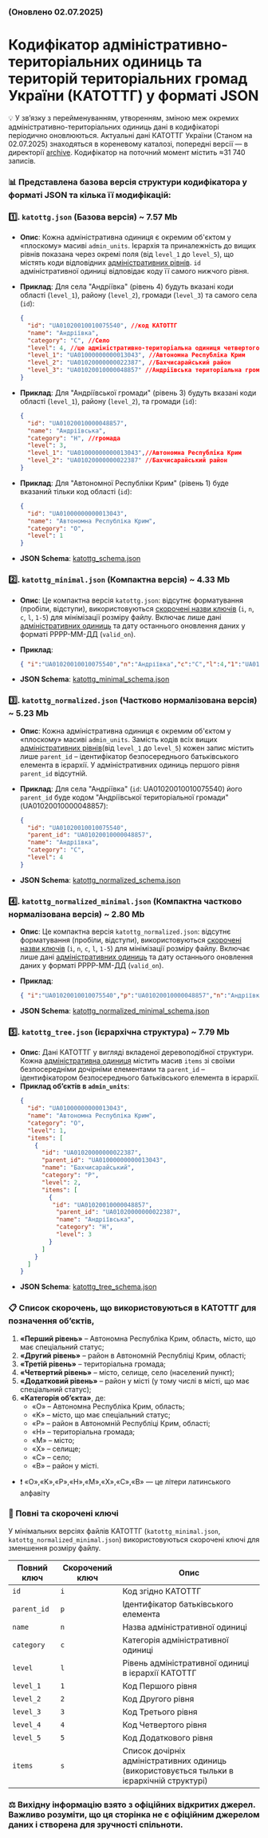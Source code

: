 ### (Оновлено 02.07.2025) 
# Кодифікатор адміністративно-територіальних одиниць та територій територіальних громад України (КАТОТТГ) у форматі JSON

💡 У зв’язку з перейменуванням, утворенням, зміною меж окремих адміністративно-територіальних одиниць дані в кодифікаторі періодично оновлюються. Актуальні дані КАТОТТГ України (Станом на 02.07.2025) знаходяться в кореневому каталозі, попередні версії — в директорії [archive](archive). Кодифікатор на поточний момент містить ≈31 740 записів. 

### 📊 Представлена базова версія структури кодифікатора у форматі JSON та кілька її модифікацій:

### 1️⃣. `katottg.json` (Базова версія) ~ 7.57 Mb
* **Опис**: Кожна адміністративна одиниця є окремим об'єктом у «плоскому» масиві `admin_units`. Ієрархія та приналежність до вищих рівнів показана через окремі поля (від `level_1` до `level_5`), що містять коди відповідних [адміністративних рівнів](https://github.com/suprun/katottg.json/blob/main/README.md#-%D1%81%D0%BF%D0%B8%D1%81%D0%BE%D0%BA-%D1%81%D0%BA%D0%BE%D1%80%D0%BE%D1%87%D0%B5%D0%BD%D1%8C-%D1%89%D0%BE-%D0%B2%D0%B8%D0%BA%D0%BE%D1%80%D0%B8%D1%81%D1%82%D0%BE%D0%B2%D1%83%D1%8E%D1%82%D1%8C%D1%81%D1%8F-%D0%B2-%D0%BA%D0%B0%D1%82%D0%BE%D1%82%D1%82%D0%B3-%D0%B4%D0%BB%D1%8F-%D0%BF%D0%BE%D0%B7%D0%BD%D0%B0%D1%87%D0%B5%D0%BD%D0%BD%D1%8F-%D0%BE%D0%B1%D1%94%D0%BA%D1%82%D1%96%D0%B2). `id` адміністративної одиниці відповідає коду її самого нижчого рівня.
* **Приклад**: Для села "Андріївка" (рівень 4) будуть вказані коди області (`level_1`), району (`level_2`), громади (`level_3`) та самого села (`id`):
  
    ```json
    {
      "id": "UA01020010010075540", //код КАТОТТГ
      "name": "Андріївка",
      "category": "C", //Село
      "level": 4, //це адміністративно-територіальна одиниця четвертого рівня
      "level_1": "UA01000000000013043", //Автономна Республіка Крим
      "level_2": "UA01020000000022387", //Бахчисарайський район
      "level_3": "UA01020010000048857" //Андріївська територіальна громада
    }
    ```
* **Приклад**: Для "Андріївської громади" (рівень 3) будуть вказані коди області (`level_1`), району (`level_2`), та громади (`id`):
  
    ```json
    {
      "id": "UA01020010000048857",
      "name": "Андріївська",
      "category": "H", //громада
      "level": 3,
      "level_1": "UA01000000000013043",//Автономна Республіка Крим
      "level_2": "UA01020000000022387" //Бахчисарайський район
    }
    ```
* **Приклад**: Для "Автономної Республіки Крим" (рівень 1) буде вказаний тільки код області (`id`):
  
    ```json
    {
      "id": "UA01000000000013043",
      "name": "Автономна Республіка Крим",
      "category": "O",
      "level": 1
    }
    ```
* **JSON Schema**: [katottg_schema.json](katottg_schema/katottg_schema.json)


### 2️⃣. `katottg_minimal.json` (Компактна версія) ~ 4.33 Mb
* **Опис**: Це компактна версія `katottg.json`: відсутнє форматування (пробіли, відступи), використовуються [скорочені назви ключів](https://github.com/suprun/katottg.json/blob/main/README.md#-%D0%BF%D0%BE%D0%B2%D0%BD%D1%96-%D1%82%D0%B0-%D1%81%D0%BA%D0%BE%D1%80%D0%BE%D1%87%D0%B5%D0%BD%D1%96-%D0%BA%D0%BB%D1%8E%D1%87%D1%96) (`i`, `n`, `c`, `l`, `1-5`) для мінімізації розміру файлу. Включає лише дані [адміністративних одиниць](https://github.com/suprun/katottg.json/blob/main/README.md#-%D1%81%D0%BF%D0%B8%D1%81%D0%BE%D0%BA-%D1%81%D0%BA%D0%BE%D1%80%D0%BE%D1%87%D0%B5%D0%BD%D1%8C-%D1%89%D0%BE-%D0%B2%D0%B8%D0%BA%D0%BE%D1%80%D0%B8%D1%81%D1%82%D0%BE%D0%B2%D1%83%D1%8E%D1%82%D1%8C%D1%81%D1%8F-%D0%B2-%D0%BA%D0%B0%D1%82%D0%BE%D1%82%D1%82%D0%B3-%D0%B4%D0%BB%D1%8F-%D0%BF%D0%BE%D0%B7%D0%BD%D0%B0%D1%87%D0%B5%D0%BD%D0%BD%D1%8F-%D0%BE%D0%B1%D1%94%D0%BA%D1%82%D1%96%D0%B2) та дату останнього оновлення даних у форматі РРРР-ММ-ДД (`valid_on`).
* **Приклад**:
 
    ```json
    { "i":"UA01020010010075540","n":"Андріївка","c":"C","l":4,"1":"UA01000000000013043","2":"UA01020000000022387","3":"UA01020010000048857" }
    ```
* **JSON Schema**: [katottg_minimal_schema.json](katottg_schema/katottg_minimal_schema.json)


### 3️⃣. `katottg_normalized.json` (Частково нормалізована версія) ~ 5.23 Mb
* **Опис**: Кожна адміністративна одиниця є окремим об'єктом у «плоскому» масиві `admin_units`. Замість кодів всіх вищих [адміністративних рівнів](https://github.com/suprun/katottg.json/blob/main/README.md#-%D1%81%D0%BF%D0%B8%D1%81%D0%BE%D0%BA-%D1%81%D0%BA%D0%BE%D1%80%D0%BE%D1%87%D0%B5%D0%BD%D1%8C-%D1%89%D0%BE-%D0%B2%D0%B8%D0%BA%D0%BE%D1%80%D0%B8%D1%81%D1%82%D0%BE%D0%B2%D1%83%D1%8E%D1%82%D1%8C%D1%81%D1%8F-%D0%B2-%D0%BA%D0%B0%D1%82%D0%BE%D1%82%D1%82%D0%B3-%D0%B4%D0%BB%D1%8F-%D0%BF%D0%BE%D0%B7%D0%BD%D0%B0%D1%87%D0%B5%D0%BD%D0%BD%D1%8F-%D0%BE%D0%B1%D1%94%D0%BA%D1%82%D1%96%D0%B2)(від `level_1` до `level_5`) кожен запис містить лише `parent_id` – ідентифікатор безпосереднього батьківського елемента в ієрархії. У адміністративних одиниць першого рівня `parent_id` відсутній.
* **Приклад**: Для села "Андріївка" (`id`: UA01020010010075540) його `parent_id` буде кодом "Андріївської територіальної громади" (UA01020010000048857):
  
    ```json
    {
      "id": "UA01020010010075540",
      "parent_id": "UA01020010000048857",
      "name": "Андріївка",
      "category": "C",
      "level": 4
    }
    ```
* **JSON Schema**: [katottg_normalized_schema.json](katottg_schema/katottg_normalized_schema.json)


### 4️⃣. `katottg_normalized_minimal.json` (Компактна частково нормалізована версія) ~ 2.80 Mb
* **Опис**: Це компактна версія `katottg_normalized.json`: відсутнє форматування (пробіли, відступи), використовуються [скорочені назви ключів](https://github.com/suprun/katottg.json/blob/main/README.md#-%D0%BF%D0%BE%D0%B2%D0%BD%D1%96-%D1%82%D0%B0-%D1%81%D0%BA%D0%BE%D1%80%D0%BE%D1%87%D0%B5%D0%BD%D1%96-%D0%BA%D0%BB%D1%8E%D1%87%D1%96) (`i`, `n`, `c`, `l`, `1-5`) для мінімізації розміру файлу. Включає лише дані [адміністративних одиниць](https://github.com/suprun/katottg.json/blob/main/README.md#-%D1%81%D0%BF%D0%B8%D1%81%D0%BE%D0%BA-%D1%81%D0%BA%D0%BE%D1%80%D0%BE%D1%87%D0%B5%D0%BD%D1%8C-%D1%89%D0%BE-%D0%B2%D0%B8%D0%BA%D0%BE%D1%80%D0%B8%D1%81%D1%82%D0%BE%D0%B2%D1%83%D1%8E%D1%82%D1%8C%D1%81%D1%8F-%D0%B2-%D0%BA%D0%B0%D1%82%D0%BE%D1%82%D1%82%D0%B3-%D0%B4%D0%BB%D1%8F-%D0%BF%D0%BE%D0%B7%D0%BD%D0%B0%D1%87%D0%B5%D0%BD%D0%BD%D1%8F-%D0%BE%D0%B1%D1%94%D0%BA%D1%82%D1%96%D0%B2) та дату останнього оновлення даних у форматі РРРР-ММ-ДД (`valid_on`).
* **Приклад**:
  
    ```json
    { "i":"UA01020010010075540","p":"UA01020010000048857","n":"Андріївка","c":"C","l":4 }
    ```
* **JSON Schema**: [katottg_normalized_minimal_schema.json](katottg_schema/katottg_normalized_minimal_schema.json)


### 5️⃣. `katottg_tree.json` (ієрархічна структура) ~ 7.79 Mb
* **Опис**: Дані КАТОТТГ у вигляді вкладеної деревоподібної структури. Кожна [адміністративна одиниця](https://github.com/suprun/katottg.json/blob/main/README.md#-%D1%81%D0%BF%D0%B8%D1%81%D0%BE%D0%BA-%D1%81%D0%BA%D0%BE%D1%80%D0%BE%D1%87%D0%B5%D0%BD%D1%8C-%D1%89%D0%BE-%D0%B2%D0%B8%D0%BA%D0%BE%D1%80%D0%B8%D1%81%D1%82%D0%BE%D0%B2%D1%83%D1%8E%D1%82%D1%8C%D1%81%D1%8F-%D0%B2-%D0%BA%D0%B0%D1%82%D0%BE%D1%82%D1%82%D0%B3-%D0%B4%D0%BB%D1%8F-%D0%BF%D0%BE%D0%B7%D0%BD%D0%B0%D1%87%D0%B5%D0%BD%D0%BD%D1%8F-%D0%BE%D0%B1%D1%94%D0%BA%D1%82%D1%96%D0%B2) містить масив `items` зі своїми безпосередніми дочірніми елементами та `parent_id` – ідентифікатором безпосереднього батьківського елемента в ієрархії.
* **Приклад об’єктів в `admin_units`**:
    ```json
    {
      "id": "UA01000000000013043",
      "name": "Автономна Республіка Крим",
      "category": "O",
      "level": 1,
      "items": [
        {
          "id": "UA01020000000022387",
          "parent_id": "UA01000000000013043",
          "name": "Бахчисарайський",
          "category": "P",
          "level": 2,
          "items": [
            {
             "id": "UA01020010000048857",
              "parent_id": "UA01020000000022387",
              "name": "Андріївська",
              "category": "H",
              "level": 3
            }
          ]
        }
      ]
    }
    ```
* **JSON Schema**: [katottg_tree_schema.json](katottg_schema/katottg_tree_schema.json)


### 📋 Список скорочень, що використовуються в КАТОТТГ для позначення об’єктів,

1.  **«Перший рівень»** – Автономна Республіка Крим, область, місто, що має спеціальний статус;
2.  **«Другий рівень»** – район в Автономній Республіці Крим, області;
3.  **«Третій рівень»** – територіальна громада;
4.  **«Четвертий рівень»** – місто, селище, село (населений пункт);
5.  **«Додатковий рівень»** – район у місті (у тому числі в місті, що має спеціальний статус);
6.  **«Категорія об’єкта»**, де:
    * «O» – Автономна Республіка Крим, область;
    * «K» – місто, що має спеціальний статус;
    * «P» – район в Автономній Республіці Крим, області;
    * «H» – територіальна громада;
    * «M» – місто;
    * «X» – селище;
    * «C» – село;
    * «B» – район у місті.
      
* ❗ «O»,«K»,«P»,«H»,«M»,«X»,«C»,«B» — це літери латинського алфавіту


### 🔑 Повні та скорочені ключі
У мінімальних версіях файлів КАТОТТГ (`katottg_minimal.json`, `katottg_normalized_minimal.json`) використовуються скорочені ключі для зменшення розміру файлу.

| Повний ключ | Скорочений ключ | Опис                                           |
|-------------|-----------------|------------------------------------------------|
| `id`          | `i`               | Код згідно КАТОТТГ                             |
| `parent_id`   | `p`               | Ідентифікатор батьківського елемента           |
| `name`        | `n`               | Назва адміністративної одиниці                 |
| `category`    | `c`               | Категорія адміністративної одиниці             |
| `level`       | `l`               | Рівень адміністративної одиниці в ієрархії КАТОТТГ |
| `level_1`     | `1`               | Код Першого рівня                              |
| `level_2`     | `2`               | Код Другого рівня                              |
| `level_3`     | `3`               | Код Третього рівня                             |
| `level_4`     | `4`               | Код Четвертого рівня                           |
| `level_5`     | `5`               | Код Додаткового рівня                          |
| `items`       | `s`               | Список дочірніх адміністративних одиниць (використовується тыльки в ієрархічній структурі) |

### ⚖ Вихідну інформацію взято з офіційних відкритих джерел. Важливо розуміти, що ця сторінка не є офіційним джерелом даних і створена для зручності спільноти.
